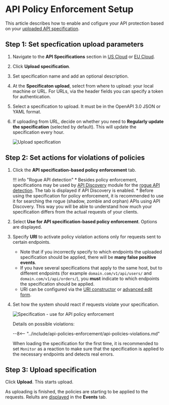 # API Policy Enforcement Setup

This article describes how to enable and cofigure your API protection based on your [uploaded API specification](overview.md).

## Step 1: Set specfication upload parameters

1. Navigate to the **API Specifications** section in [US Cloud](https://us1.my.wallarm.com/api-specifications/) or [EU Cloud](https://my.wallarm.com/api-specifications/).
1. Click **Upload specification**.
1. Set specification name and add an optional description.
1. At the **Specificaton upload**, select from where to upload: your local machine or URL. For URLs, via the header fields you can specify a token for authentication.
1. Select a specification to upload. It must be in the OpenAPI 3.0 JSON or YAML format.
1. If uploading from URL, decide on whether you need to **Regularly update the specification** (selected by default). This will update the specification every hour.

    ![Upload specification](../images/api-policies-enforcement/specificaton-upload.png)

## Step 2: Set actions for violations of policies

1. Click the **API specification-based policy enforcement** tab.

    !!! info "Rogue API detection"
        * Besides policy enforcement, specifications may be used by [API Discovery](../about-wallarm/api-discovery.md) module for the [rogue API detection](../about-wallarm/api-discovery.md#shadow-orphan-and-zombie-apis). The tab is displayed if API Discovery is enabled.
        * Before using the specification for policy enforcement, it is recommended to use it for searching the rogue (shadow, zombie and orphan) APIs using API Discovery. This way you will be able to understand how much your specification differs from the actual requests of your clients.

1. Select **Use for API specification-based policy enforcement**. Options are displayed.
1. Specify **URI** to activate policy violation actions only for requests sent to certain endpoints.

    * Note that if you incorrectly specify to which endpoints the uploaded specification should be applied, there will be **many false positive events**.
    * If you have several specifications that apply to the same host, but to different endpoints (for example `domain.com/v1/api/users/` and `domain.com/v1/api/orders/`), you **must** indicate to which endpoints the specification should be applied.
    * URI can be configured via the [URI constructor](../user-guides/rules/add-rule.md#uri-constructor) or [advanced edit form](../user-guides/rules/add-rule.md#advanced-edit-form).

1. Set how the system should react if requests violate your specification.

    ![Specification - use for API policy enforcement](../images/api-policies-enforcement/specification-use-for-api-policies-enforcement.png)

    Details on possible violations:

    --8<-- "../include/api-policies-enforcement/api-policies-violations.md"

    When loading the specification for the first time, it is recommended to set `Monitor` as a reaction to make sure that the specification is applied to the necessary endpoints and detects real errors.

## Step 3: Upload specification

Click **Upload**. This starts upload.

As uploading is finished, the policies are starting to be applied to the requests. Relults are [displayed](viewing-events.md) in the **Events** tab.
